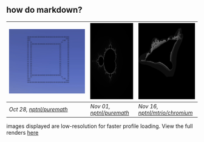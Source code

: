 ## **how do markdown?**


| <img src="./cube.gif" height="20%"> | <img src="./mandelbrot-gets-nerfed.png" height="200"> | <img src="./burning-ship-gets-nerfed.png" height="200"> |
| --- | --- | --- |
| *Oct 28, [nptnl/puremath](https://github.com/nptnl/puremath)* | *Nov 01, [nptnl/puremath](https://github.com/nptnl/puremath)* | *Nov 16, [nptnl/mtrio/chromium](https://github.com/nptnl/chromium)*

images displayed are low-resolution for faster profile loading. View the full renders [here](https://github.com/nptnl/nptnl)